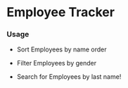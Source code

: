 # Employee Tracker

### Usage

* Sort Employees by name order

* Filter Employees by gender

* Search for Employees by last name!